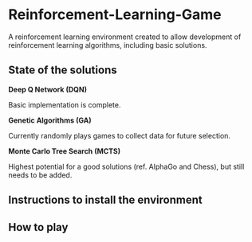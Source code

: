 # Reinforcement-Learning-Game

A reinforcement learning environment created to allow development of reinforcement learning algorithms, including basic solutions.


## State of the solutions

**Deep Q Network (DQN)**

Basic implementation is complete.


**Genetic Algorithms (GA)**

Currently randomly plays games to collect data for future selection.


**Monte Carlo Tree Search (MCTS)**

Highest potential for a good solutions (ref. AlphaGo and Chess), but still needs to be added. 


## Instructions to install the environment

## How to play
